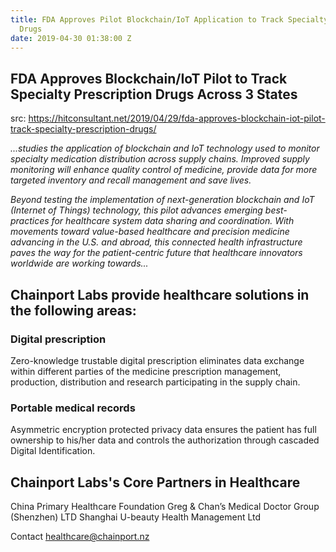 ```yaml
---
title: FDA Approves Pilot Blockchain/IoT Application to Track Specialty Prescription
  Drugs
date: 2019-04-30 01:38:00 Z
---
```


## FDA Approves Blockchain/IoT Pilot to Track Specialty Prescription Drugs Across 3 States

src: https://hitconsultant.net/2019/04/29/fda-approves-blockchain-iot-pilot-track-specialty-prescription-drugs/

*...studies the application of blockchain and IoT technology used to monitor specialty medication distribution across supply chains. Improved supply monitoring will enhance quality control of medicine, provide data for more targeted inventory and recall management and save lives.*

*Beyond testing the implementation of next-generation blockchain and IoT (Internet of Things) technology, this pilot advances emerging best-practices for healthcare system data sharing and coordination. With movements toward value-based healthcare and precision medicine advancing in the U.S. and abroad, this connected health infrastructure paves the way for the patient-centric future that healthcare innovators worldwide are working towards...*

## Chainport Labs provide healthcare solutions in the following areas:

### Digital prescription

Zero-knowledge trustable digital prescription eliminates data exchange within different parties of the medicine prescription management, production, distribution and research participating in the supply chain.

### Portable medical records

Asymmetric encryption protected privacy data ensures the patient has full ownership to his/her data and controls the authorization through cascaded Digital Identification.

## Chainport Labs's Core Partners in Healthcare

China Primary Healthcare Foundation
Greg & Chan’s Medical Doctor Group (Shenzhen) LTD
Shanghai U-beauty Health Management Ltd

Contact healthcare@chainport.nz